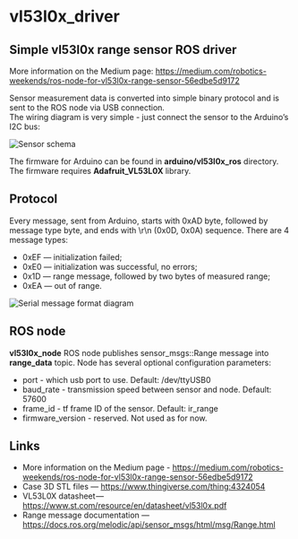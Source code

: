 # vl53l0x_driver

## Simple vl53l0x range sensor ROS driver

More information on the Medium page: https://medium.com/robotics-weekends/ros-node-for-vl53l0x-range-sensor-56edbe5d9172

Sensor measurement data is converted into simple binary protocol and is sent to the ROS node via USB connection.  \
The wiring diagram is very simple - just connect the sensor to the Arduino’s I2C bus:

![Sensor schema](https://miro.medium.com/max/700/1*-2CR795WKqKxqfK0PiRzng.png)

The firmware for Arduino can be found in **arduino/vl53l0x_ros** directory. The firmware requires **Adafruit_VL53L0X** library.

## Protocol

Every message, sent from Arduino, starts with 0xAD byte, followed by message type byte, and ends with \r\n (0x0D, 0x0A) sequence. There are 4 message types:

 * 0xEF — initialization failed;
 * 0xE0 — initialization was successful, no errors;
 * 0x1D — range message, followed by two bytes of measured range;
 * 0xEA — out of range.

![Serial message format diagram](https://miro.medium.com/max/700/1*Dudnb_vWuisHHcNYTOh8iQ.png)

## ROS node

**vl53l0x_node** ROS node publishes sensor_msgs::Range message into **range_data** topic. Node has several optional configuration parameters:
 * port - which usb port to use. Default: /dev/ttyUSB0
 * baud_rate - transmission speed between sensor and node. Default: 57600
 * frame_id - tf frame ID of the sensor. Default: ir_range
 * firmware_version - reserved. Not used as for now.

## Links

 * More information on the Medium page - https://medium.com/robotics-weekends/ros-node-for-vl53l0x-range-sensor-56edbe5d9172
 * Case 3D STL files — https://www.thingiverse.com/thing:4324054
 * VL53L0X datasheet — https://www.st.com/resource/en/datasheet/vl53l0x.pdf
 * Range message documentation — https://docs.ros.org/melodic/api/sensor_msgs/html/msg/Range.html
